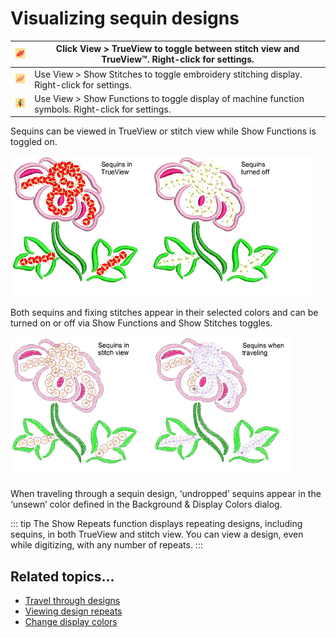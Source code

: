 # Visualizing sequin designs

| ![TrueView.png](assets/TrueView.png)           | Click View > TrueView to toggle between stitch view and TrueView™. Right-click for settings.      |
| ---------------------------------------------- | -------------------------------------------------------------------------------------------------- |
| ![ShowStitches.png](assets/ShowStitches.png)   | Use View > Show Stitches to toggle embroidery stitching display. Right-click for settings.         |
| ![ShowFunctions.png](assets/ShowFunctions.png) | Use View > Show Functions to toggle display of machine function symbols. Right-click for settings. |

Sequins can be viewed in TrueView or stitch view while Show Functions is toggled on.

![sequin_basics00012.png](assets/sequin_basics00012.png)

Both sequins and fixing stitches appear in their selected colors and can be turned on or off via Show Functions and Show Stitches toggles.

![sequin_basics00015.png](assets/sequin_basics00015.png)

When traveling through a sequin design, ‘undropped’ sequins appear in the ‘unsewn’ color defined in the Background & Display Colors dialog.

::: tip
The Show Repeats function displays repeating designs, including sequins, in both TrueView and stitch view. You can view a design, even while digitizing, with any number of repeats.
:::

## Related topics...

- [Travel through designs](../../Basics/view/Travel_through_designs)
- [Viewing design repeats](../../Basics/view/Viewing_design_repeats)
- [Change display colors](../../Basics/view/Change_display_colors)
